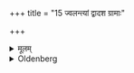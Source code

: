 +++
title = "15 ज्वलन्त्यां द्वादश ग्रामाः"

+++

<details><summary>मूलम्</summary>

ज्वलन्त्यां द्वादश ग्रामाः १५
</details>

<details><summary>Oldenberg</summary>

15. If (that oblation of butter) catches fire, twelve villages (will be his).
</details>
